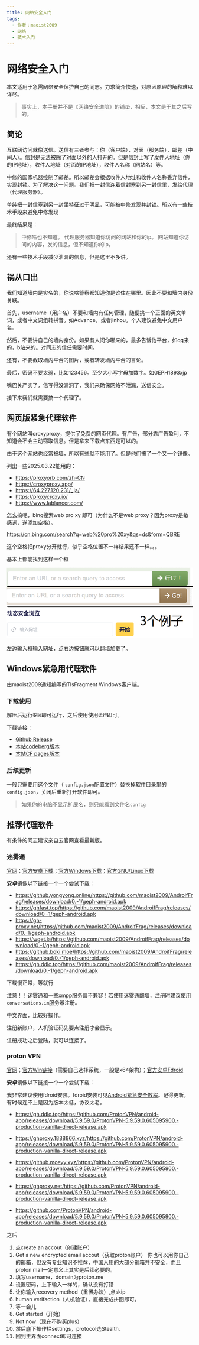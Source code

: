 ```yaml
---
title: 网络安全入门
tags:
  - 作者：maoist2009
  - 网络
  - 技术入门
---
```


# 网络安全入门

本文适用于急需网络安全保护自己的同志。力求简介快速，对原因原理的解释难以详尽。

> 事实上，本手册并不是《网络安全进阶》的铺垫，相反，本文是于其之后写的。

## 简论

互联网访问就像送信。送信有三者参与：你（客户端），对面（服务端），邮差（中间人）。信封是无法被除了对面以外的人打开的。但是信封上写了发件人地址（你的IP地址），收件人地址（对面的IP地址），收件人名称（网站名）等。

中修的国家机器控制了邮差。所以邮差会根据收件人地址和收件人名称丢弃信件，实现封锁。为了解决这一问题。我们把一封信连着信封塞到另一封信里，发给代理（代理服务器）。

单纯把一封信塞到另一封里特征过于明显，可能被中修发现并封锁。所以有一些技术手段来避免中修发现

最终结果是：

> 中修啥也不知道。
> 代理服务器知道你访问的网站和你的ip。
> 网站知道你访问的内容，发的信息，但不知道你的ip。

还有一些技术手段减少泄漏的信息，但是这里不多讲。

## 祸从口出

我们知道墙内是实名的，你说啥警察都知道你是谁住在哪里。因此不要和墙内身份关联。

首先，username（用户名）不要和墙内有任何管理，随便挑一个正面的英文单词，或者中文词组转拼音。如Advance，或者jinhou。个人建议避免中文用户名。

然后，不要讲自己的墙内身份。如果有人问你哪来的，最多告诉他平台，如qq来的，b站来的。对同志的信任需要时间。

还有，不要截取墙内平台的图片，或者转发墙内平台的言论。

最后，密码不要太弱，比如123456。至少大小写字母加数字。如GEPH1893xjp

嘴巴关严实了，信写得没漏洞了，我们来确保网络不泄漏，送信安全。

接下来我们就需要搞一个代理了。

## 网页版紧急代理软件

有个网站叫croxyproxy，提供了免费的网页代理。有广告，部分靠广告盈利，不知道会不会主动窃取信息。但是拿来下载点东西是可以的。

由于这个网站也经常被墙，所以有些就不能用了。但是他们搞了一个又一个镜像。

列出一些2025.03.22能用的：

+ https://proxyorb.com/zh-CN
+ https://croxyproxy.app/
+ https://64.227.120.231/_ja/
+ https://proxycroxy.io/
+ https://www.lablancer.com/

怎么搞呢，bing搜索web pro xy 即可（为什么不是web proxy？因为proxy是敏感词，遂添加空格）。

https://cn.bing.com/search?q=web%20pro%20xy&qs=ds&form=QBRE

这个空格把proxy分开就行，似乎空格位置不一样结果还不一样。。。

基本上都能找到这样一个框

![WebproxyExample](./webproxy.png)

左边输入框输入网址，点右边按钮就可以翻墙加载了。

## Windows紧急用代理软件

由maoist2009通知编写的TlsFragment Windows客户端。

### 下载使用

解压后运行`安装`即可运行，之后使用使用`运行`即可。

下载链接：

+ [Github Release](https://github.com/maoist2009/TlsFragment_Windows/releases/download/V1.0.0/dist.zip)
+ [本站codeberg版本](https://mlmistrevolutionagain.codeberg.page/TlsFragment_Win.zip)
+ [本站CF pages版本](https://mlmistrevolutionagain.pages.dev/TlsFragment_Win.zip)

### 后续更新

一般只需要用[这个文件](https://github.com/maoist2009/TlsFragment/raw/refs/heads/main/config.json)（ `config.json`配置文件）替换掉软件目录里的`config.json`，关闭后重新打开软件即可。

> 如果你的电脑不显示扩展名，则只能看到文件名`config`



## 推荐代理软件

有条件的同志建议亲自去官网查看最新版。

### 迷雾通

[官网](https://geph.io/)；[官方安卓下载](https://dl.geph.io/geph-releases/android-stable/4.99.32/geph-android.apk)；[官方Windows下载](https://dl.geph.io/geph-releases/windows-stable/4.99.32/geph-windows-setup.exe)；[官方GNU/Linux下载](https://dl.geph.io/geph-releases/linux-stable/4.99.32/Geph-x86_64.flatpak)

**安卓**镜像以下链接一个一个尝试下载：

+ https://github.yongyong.online/https://github.com/maoist2009/AndroifFrag/releases/download/0.-1/geph-android.apk
+ https://ghfast.top/https://github.com/maoist2009/AndroifFrag/releases/download/0.-1/geph-android.apk
+ https://gh-proxy.net/https://github.com/maoist2009/AndroifFrag/releases/download/0.-1/geph-android.apk
+ https://wget.la/https://github.com/maoist2009/AndroifFrag/releases/download/0.-1/geph-android.apk
+ https://github.boki.moe/https://github.com/maoist2009/AndroifFrag/releases/download/0.-1/geph-android.apk
+ https://gh.ddlc.top/https://github.com/maoist2009/AndroifFrag/releases/download/0.-1/geph-android.apk

下载慢正常，等就行

注意！！迷雾通和一些xmpp服务器不兼容！若使用迷雾通翻墙，注册时建议使用`conversations.im`服务器注册。

中文界面，比较好操作。

注册新账户，人机验证码先要点注册才会显示。

注册成功之后登陆，就可以连接了。

### proton VPN

[官网](https://protonvpn.com/)；[官方Win链接](https://protonvpn.com/download-windows)（需要自己选择系统，一般是x64架构）；[官方安卓Fdroid](https://f-droid.org/packages/ch.protonvpn.android/)

**安卓**镜像以下链接一个一个尝试下载：

我非常建议使用fdroid安装。fdroid安装可见[Android紧急安全教程](./Android)。记得更新，有时候连不上是因为版本太低，协议太老。



+ https://gh.ddlc.top/https://github.com/ProtonVPN/android-app/releases/download/5.9.59.0/ProtonVPN-5.9.59.0.605095900.-production-vanilla-direct-release.apk

+ https://ghproxy.1888866.xyz/https://github.com/ProtonVPN/android-app/releases/download/5.9.59.0/ProtonVPN-5.9.59.0.605095900.-production-vanilla-direct-release.apk
+ https://github.moeyy.xyz/https://github.com/ProtonVPN/android-app/releases/download/5.9.59.0/ProtonVPN-5.9.59.0.605095900.-production-vanilla-direct-release.apk
+ https://ghproxy.net/https://github.com/ProtonVPN/android-app/releases/download/5.9.59.0/ProtonVPN-5.9.59.0.605095900.-production-vanilla-direct-release.apk
+ https://github.com/ProtonVPN/android-app/releases/download/5.9.59.0/ProtonVPN-5.9.59.0.605095900.-production-vanilla-direct-release.apk

之后

1. 点create an accout（创建账户）
2. Get a new encrypted email accout（获取proton账户）
   你也可以用你自己的邮箱，但没有专业知识不推荐，中国人用的大部分邮箱并不安全，而且proton mail一定意义上其实是后续必要的。
3. 填写username，domain为proton.me
4. 设置密码，上下输入一样的，确认没有打错
5. 让你输入recovery method（重置办法）,点skip
6. human verifaction（人机验证），直接完成拼图即可。
7. 等一会儿
8. Get started（开始）
9. Not now（现在不购买plus）
10. 然后底下操作栏settings，protocol选Stealth.
11. 回到主界面connect即可连接

